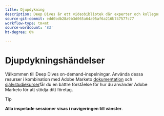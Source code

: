 ```yaml
---
title: Djupdykning
description: Deep Dives är ett videobibliotek där experter och kollegor har delat med sig av sina tankar och idéer om hur man bäst använder Adobe Marketo.
source-git-commit: edd0bdb28a9b3d065a64a95af6a216b747577c77
workflow-type: tm+mt
source-wordcount: '83'
ht-degree: 0%

---
```


# Djupdykningshändelser

Välkommen till Deep Dives on-demand-inspelningar. Använda dessa resurser i kombination med Adobe Marketo [dokumentation](https://experienceleague.adobe.com/docs/marketo-engage.html) och [självstudiekurser](https://experienceleague.adobe.com/docs/marketo-learn/tutorials/overview.html)får du en bättre förståelse för hur du använder Adobe Marketo för att stödja ditt företag.

>[!TIP]
>
>**Alla inspelade sessioner visas i navigeringen till vänster**.
